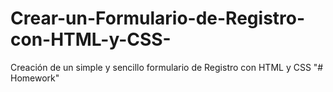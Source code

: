 # Crear-un-Formulario-de-Registro-con-HTML-y-CSS-
Creación de un simple y sencillo formulario de Registro con HTML y CSS
"# Homework" 
